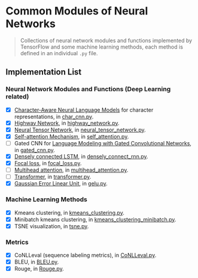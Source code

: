 # Common Modules of Neural Networks

> Collections of neural network modules and functions implemented by TensorFlow and some machine learning methods,
each method is defined in an individual `.py` file.

## Implementation List
### Neural Network Modules and Functions (Deep Learning related)
- [x] [Character-Aware Neural Language Models](http://arxiv.org/abs/1508.06615v4) for character representations, 
in [char_cnn.py](/nns/char_cnn.py).
- [x] [Highway Network](http://arxiv.org/abs/1505.00387), in [highway_network.py](/nns/highway_network.py).
- [x] [Neural Tensor Network](https://cs.stanford.edu/~danqi/papers/nips2013.pdf), in [neural_tensor_network.py](
/nns/neural_tensor_network.py).
- [x] [Self-attention Mechanism](https://arxiv.org/pdf/1409.0473.pdf), in [self_attention.py](/nns/self_attention.py).
- [ ] Gated CNN for [Language Modeling with Gated Convolutional Networks](https://arxiv.org/abs/1612.08083), in 
[gated_cnn.py](/nns/gated_cnn.py).
- [x] [Densely connected LSTM](https://arxiv.org/pdf/1802.00889.pdf), in [densely_connect_rnn.py](
/nns/densely_connect_rnn.py).
- [x] [Focal loss](http://openaccess.thecvf.com/content_ICCV_2017/papers/Lin_Focal_Loss_for_ICCV_2017_paper.pdf), 
in [focal_loss.py](/nns/focal_loss.py).
- [ ] [Multihead attention](), in [multihead_attention.py](/nns/multihead_attention.py).
- [ ] [Transformer](), in [transformer.py](/nns/transformer.py).
- [x] [Gaussian Error Linear Unit](https://arxiv.org/abs/1606.08415), in [gelu.py](/nns/gelu.py).

### Machine Learning Methods
- [x] Kmeans clustering, in [kmeans_clustering.py](/mls/kmeans_clustering.py).
- [x] Minibatch kmeans clustering, in [kmeans_clustering_minibatch.py](/mls/kmeans_clustering_minibatch.py).
- [x] TSNE visualization, in [tsne.py](/mls/tsne.py).

### Metrics
- [x] CoNLLeval (sequence labeling metrics), in [CoNLLeval.py](/metrics/CoNLLeval.py).
- [x] BLEU, in [BLEU.py](/metrics/BLEU.py).
- [x] Rouge, in [Rouge.py](/metrics/Rouge.py).
